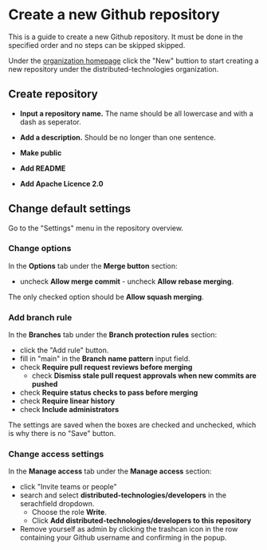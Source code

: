 # Create a new Github repository

This is a guide to create a new Github repository. It must be done in the specified order and no steps can be skipped skipped.

Under the [organization homepage](https://github.com/distributed-technologies) click the "New" buttion to start creating a new repository under the distributed-technologies organization.

## Create repository 

- **Input a repository name.** The name should be all lowercase and with a dash as seperator.

- **Add a description.** Should be no longer than one sentence.

- **Make public**

- **Add README**

- **Add Apache Licence 2.0**

## Change default settings

Go to the "Settings" menu in the repository overview.

### Change options
In the **Options** tab under the **Merge button** section:
- uncheck **Allow merge commit** - uncheck **Allow rebase merging**. 

The only checked option should be **Allow squash merging**.

### Add branch rule

In the **Branches** tab under the **Branch protection rules** section:
- click the "Add rule" button.
- fill in "main" in the **Branch name pattern** input field.
- check **Require pull request reviews before merging**
     - check **Dismiss stale pull request approvals when new commits are pushed**
- check **Require status checks to pass before merging**
- check **Require linear history**
- check **Include administrators**

The settings are saved when the boxes are checked and unchecked, which is why there is no "Save" button.

### Change access settings
In the **Manage access** tab under the **Manage access** section: 
- click "Invite teams or people"
- search and select **distributed-technologies/developers** in the serachfield dropdown.
    - Choose the role **Write**.
    - Click **Add distributed-technologies/developers to this repository**
- Remove yourself as admin by clicking the trashcan icon in the row containing your Github username and confirming in the popup.

